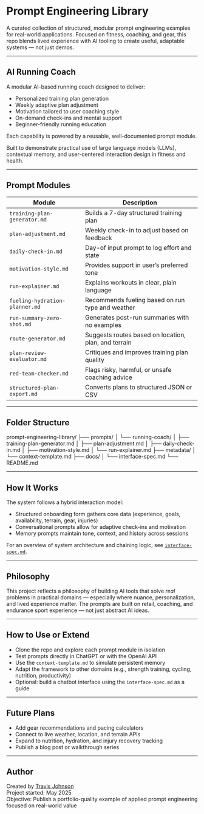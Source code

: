 # Prompt Engineering Library

A curated collection of structured, modular prompt engineering examples for real-world applications. Focused on fitness, coaching, and gear, this repo blends lived experience with AI tooling to create useful, adaptable systems — not just demos.

---

## AI Running Coach

A modular AI-based running coach designed to deliver:

- Personalized training plan generation
- Weekly adaptive plan adjustment
- Motivation tailored to user coaching style
- On-demand check-ins and mental support
- Beginner-friendly running education

Each capability is powered by a reusable, well-documented prompt module.

Built to demonstrate practical use of large language models (LLMs), contextual memory, and user-centered interaction design in fitness and health.

---

## Prompt Modules

| Module                          | Description |
|--------------------------------|-------------|
| `training-plan-generator.md`   | Builds a 7-day structured training plan |
| `plan-adjustment.md`           | Weekly check-in to adjust based on feedback |
| `daily-check-in.md`            | Day-of input prompt to log effort and state |
| `motivation-style.md`          | Provides support in user’s preferred tone |
| `run-explainer.md`             | Explains workouts in clear, plain language |
| `fueling-hydration-planner.md` | Recommends fueling based on run type and weather |
| `run-summary-zero-shot.md`     | Generates post-run summaries with no examples |
| `route-generator.md`           | Suggests routes based on location, plan, and terrain |
| `plan-review-evaluator.md`     | Critiques and improves training plan quality |
| `red-team-checker.md`          | Flags risky, harmful, or unsafe coaching advice |
| `structured-plan-export.md`    | Converts plans to structured JSON or CSV |


---

## Folder Structure

prompt-engineering-library/
├── prompts/
│ └── running-coach/
│ ├── training-plan-generator.md
│ ├── plan-adjustment.md
│ ├── daily-check-in.md
│ ├── motivation-style.md
│ └── run-explainer.md
├── metadata/
│ └── context-template.md
├── docs/
│ └── interface-spec.md
└── README.md


---

## How It Works

The system follows a hybrid interaction model:

- Structured onboarding form gathers core data (experience, goals, availability, terrain, gear, injuries)
- Conversational prompts allow for adaptive check-ins and motivation
- Memory prompts maintain tone, context, and history across sessions

For an overview of system architecture and chaining logic, see [`interface-spec.md`](docs/interface-spec.md).

---

## Philosophy

This project reflects a philosophy of building AI tools that solve *real* problems in practical domains — especially where nuance, personalization, and lived experience matter. The prompts are built on retail, coaching, and endurance sport experience — not just abstract AI ideas.

---

## How to Use or Extend

- Clone the repo and explore each prompt module in isolation
- Test prompts directly in ChatGPT or with the OpenAI API
- Use the `context-template.md` to simulate persistent memory
- Adapt the framework to other domains (e.g., strength training, cycling, nutrition, productivity)
- Optional: build a chatbot interface using the `interface-spec.md` as a guide

---

## Future Plans

- Add gear recommendations and pacing calculators
- Connect to live weather, location, and terrain APIs
- Expand to nutrition, hydration, and injury recovery tracking
- Publish a blog post or walkthrough series

---

## Author

Created by [Travis Johnson](https://github.com/t4johnson)  
Project started: May 2025  
Objective: Publish a portfolio-quality example of applied prompt engineering focused on real-world value

